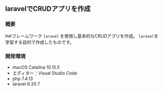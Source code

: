 ## laravelでCRUDアプリを作成

### 概要
`PHP`フレームワーク `laravel` を使用し基本的なCRUDアプリを作成。
`laravel`を学習する目的で作成したものです。

### 開発環境

- macOS Catalina 10.15.5
- エディター：Visual Studio Code
- php 7.4.13
- laravel 6.20.7
